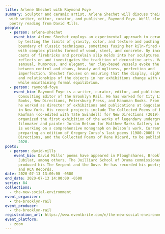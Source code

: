```yaml
---
title: Arlene Shechet with Raymond Foye
summary: Sculptor and ceramic artist, Arlene Shechet will discuss their work
  with writer, editor, curator, and publisher, Raymond Foye. We'll close with a
  poetry reading from David Mills.
people:
  - person: arlene-shechet
    event_bio: Arlene Shechet employs an experimental approach to ceramic sculpture
      by testing the limits of gravity, color, and texture and pushing the
      boundary of classic techniques, sometimes fusing her kiln-fired creations
      with complex plinths formed of wood, steel, and concrete. By incorporating
      casts of firebricks and porcelain slip molds into her sculptures, she
      reflects on and investigates the tradition of decorative arts. Variously
      sensual, humorous, and elegant, her clay-based vessels evoke the tension
      between control and chaos, beauty and ugliness, perfection and
      imperfection. Shechet focuses on ensuring that the display, sight lines,
      and relationships of the objects in her exhibitions change with every view
      while maintaining formal equilibrium.
  - person: raymond-foye
    event_bio: Raymond Foye is a writer, curator, editor, and publisher, and is a
      Consulting Editor of the Brooklyn Rail. He has worked for City Lights
      Books, New Directions, Petersburg Press, and Hanuman Books. From 1990-95
      he worked as director of exhibitions and publications at Gagosian Gallery
      in New York. His recent projects include The Collected Poems of Bob
      Kaufman (co-edited with Tate Swindell) for New Directions (2019). He
      organized the first exhibition of the works of legendary underground
      filmmaker and painter Jordan Belson for Matthew Marks Gallery in 2019, and
      is working on a comprehensive monograph on Belson’s work. Currently he is
      preparing an edition of Gregory Corso’s last poems (1980-2000) for New
      Directions, and the Collected Poems of Rene Ricard, to be published in
      2020.
poets:
  - person: david-mills
    event_bio: David Mills' poems have appeared in Ploughshares, Brooklyn Rail, and
      Jubilat, among others. The Juilliard School of Drama commissioned and
      produced his The Serpent and the Dove. He has recorded his poetry on ESPN
      and RCA Records.
date: 2020-07-13 13:00:00 -0500
end_date: 2020-07-13 14:00:00 -0500
series: 84
collections:
  - the-new-social-environment
event_organizer:
  - the-brooklyn-rail
event_producer:
  - the-brooklyn-rail
registration_url: https://www.eventbrite.com/e/the-new-social-environment-84-arlene-shechet-tickets-113024344858
event_platform:
  - zoom
---
```

